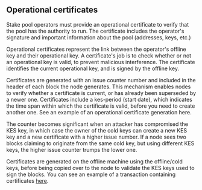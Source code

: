 ## Operational certificates

Stake pool operators must provide an operational certificate to verify that the pool has the authority to run. The certificate includes the operator's signature and important information about the pool (addresses, keys, etc.)

Operational certificates represent the link between the operator's offline key and their operational key. A certificate's job is to check whether or not an operational key is valid, to prevent malicious interference. The certificate identifies the current operational key, and is signed by the offline key.

Certificates are generated with an issue counter number and included in the header of each block the node generates. This mechanism enables nodes to verify whether a certificate is current, or has already been superseded by a newer one. Certificates include a kes-period (start date), which indicates the time span within which the certificate is valid, before you need to create another one. See an example of an operational certificate generation here.

The counter becomes significant when an attacker has compromised the KES key, in which case the owner of the cold keys can create a new KES key and a new certificate with a higher issue number. If a node sees two blocks claiming to originate from the same cold key, but using different KES keys, the higher issue counter trumps the lower one.

Certificates are generated on the offline machine using the offline/cold keys, before being copied over to the node to validate the KES keys used to sign the blocks. You can see an example of a transaction containing certificates [here](https://docs.cardano.org/projects/cardano-node/en/latest/stake-pool-operations/register_stakepool.html).
